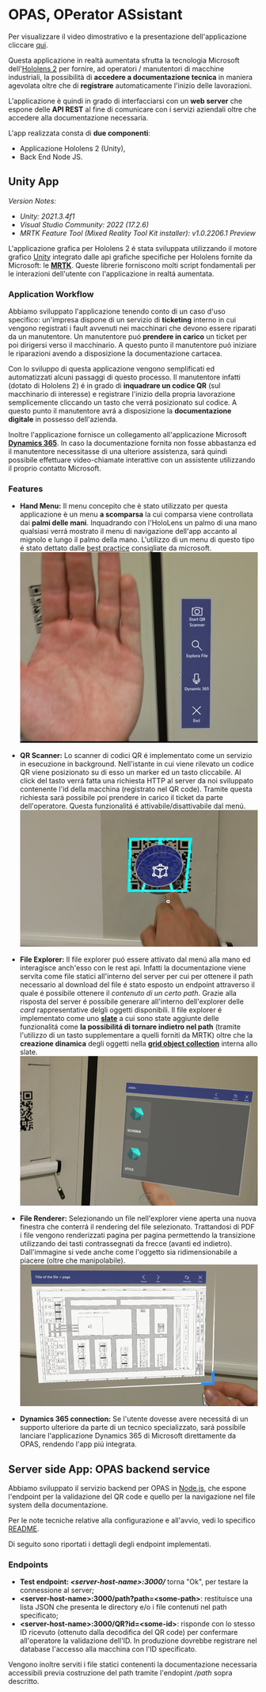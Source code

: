 # OPAS, OPerator ASsistant

Per visualizzare il video dimostrativo e la presentazione dell'applicazione cliccare [qui](https://drive.google.com/drive/folders/1pkXtWZZ7dKDCkc7lE9rIwaRei0dxx-2v?usp=sharing).

Questa applicazione in realtà aumentata sfrutta la tecnologia Microsoft dell'[Hololens 2](https://www.microsoft.com/it-it/hololens/hardware) per fornire, ad operatori / manutentori di macchine industriali, la possibilità di **accedere a documentazione tecnica** in maniera agevolata oltre che di **registrare** automaticamente l'inizio delle lavorazioni.

L'applicazione è quindi in grado di interfacciarsi con un **web server** che espone delle **API REST** al fine di comunicare con i servizi aziendali oltre che accedere alla documentazione necessaria.

L'app realizzata consta di **due componenti**:

- Applicazione Hololens 2 (Unity),
- Back End Node JS.

## Unity App

*Version Notes:*

- *Unity: 2021.3.4f1*
- *Visual Studio Community: 2022 (17.2.6)*
- *MRTK Feature Tool (Mixed Reality Tool Kit installer): v1.0.2206.1 Preview*
  
L'applicazione grafica per Hololens 2 é stata sviluppata utilizzando il motore grafico [Unity](https://unity.com/) integrato dalle api grafiche specifiche per Hololens fornite da Microsoft: le [**MRTK**](https://learn.microsoft.com/it-it/windows/mixed-reality/mrtk-unity/mrtk2/?view=mrtkunity-2022-05).
Queste librerie forniscono molti script fondamentali per le interazioni dell'utente con l'applicazione in realtá aumentata.

### Application Workflow

Abbiamo sviluppato l'applicazione tenendo conto di un caso d'uso specifico: un'impresa dispone di un servizio di **ticketing** interno in cui vengono registrati i fault avvenuti nei macchinari che devono essere riparati da un manutentore. Un manutentore puó **prendere in carico** un ticket per poi dirigersi verso il macchinario. A questo punto il manutentore puó iniziare le riparazioni avendo a disposizione la documentazione cartacea.

Con lo sviluppo di questa applicazione vengono semplificati ed automatizzati alcuni passaggi di questo processo. Il manutentore infatti (dotato di Hololens 2) é in grado di **inquadrare un codice QR** (sul macchinario di interesse) e registrare l'inizio della propria lavorazione semplicemente cliccando un tasto che verrá posizionato sul codice. A questo punto il manutentore avrá a disposizione la **documentazione digitale** in possesso dell'azienda.

Inoltre l'applicazione fornisce un collegamento all'applicazione Microsoft [**Dynamics 365**](https://dynamics.microsoft.com/it-it/). In caso la documentazione fornita non fosse abbastanza ed il manutentore necessitasse di una ulteriore assistenza, sará quindi possibile effettuare video-chiamate interattive con un assistente utilizzando il proprio contatto Microsoft.

### Features

- **Hand Menu:** Il menu concepito che è stato utilizzato per questa applicazione è un menu **a scomparsa** la cui comparsa viene controllata dai **palmi delle mani**. Inquadrando con l'HoloLens un palmo di una mano qualsiasi verrá mostrato il menu di navigazione dell'app accanto al mignolo e lungo il palmo della mano. L'utilizzo di un menu di questo tipo é stato dettato dalle [best practice](https://learn.microsoft.com/it-it/windows/mixed-reality/design/hand-menu) consigliate da microsoft.
![Hand Menu](./imgs/hand_menu.png)

- **QR Scanner:** Lo scanner di codici QR é implementato come un servizio in esecuzione in background. Nell'istante in cui viene rilevato un codice QR viene posizionato su di esso un marker ed un tasto cliccabile. Al click del tasto verrá fatta una richiesta HTTP al server da noi sviluppato contenente l'id della macchina (registrato nel QR code). Tramite questa richiesta sará possibile poi prendere in carico il ticket da parte dell'operatore. Questa funzionalitá é attivabile/disattivabile dal menú.
![QR Button](./imgs/qr_button.png)

- **File Explorer:** Il file explorer puó essere attivato dal menú alla mano ed interagisce anch'esso con le rest api. Infatti la documentazione viene servita come file statici all'interno del server per cui per ottenere il path necessario al download del file é stato esposto un endpoint attraverso il quale é possibile ottenere il *contenuto di un certo path*. Grazie alla risposta del server é possibile generare all'interno dell'explorer delle *card* rappresentative delgli oggetti disponibili. Il file explorer é implementato come uno [**slate**](https://learn.microsoft.com/it-it/windows/mixed-reality/mrtk-unity/mrtk2/features/ux-building-blocks/slate?view=mrtkunity-2022-05) a cui sono state aggiunte delle funzionalitá come **la possibilitá di tornare indietro nel path** (tramite l'utilizzo di un tasto supplementare a quelli forniti da MRTK) oltre che la **creazione dinamica** degli oggetti nella [**grid object collection**](https://learn.microsoft.com/en-us/windows/mixed-reality/mrtk-unity/mrtk2/features/ux-building-blocks/object-collection?view=mrtkunity-2022-05) interna allo slate.
![File Explorer](./imgs/file_explorer.png)

- **File Renderer:** Selezionando un file nell'explorer viene aperta una nuova finestra che conterrá il rendering del file selezionato. Trattandosi di PDF i file vengono renderizzati pagina per pagina permettendo la transizione utilizzando dei tasti contrassegnati da frecce (avanti ed indietro). Dall'immagine si vede anche come l'oggetto sia ridimensionabile a piacere (oltre che manipolabile).
![Renderer](./imgs/renderer.png)

- **Dynamics 365 connection:** Se l'utente dovesse avere necessitá di un supporto ulteriore da parte di un tecnico specializzato, sará possibile lanciare l'applicazione Dynamics 365 di Microsoft direttamente da OPAS, rendendo l'app piú integrata.

## Server side App: OPAS backend service

Abbiamo sviluppato il servizio backend per OPAS in [Node.js](https://nodejs.org/en/), che espone l'endpoint per la validazione del QR code e quello per la navigazione nel file system della documentazione.

Per le note tecniche relative alla configurazione e all'avvio, vedi lo specifico [README](./backend-service/README.md).

Di seguito sono riportati i dettagli degli endpoint implementati.

### Endpoints

- **Test endpoint: *\<server-host-name>:3000/*** torna "Ok", per testare la connessione al server;
- **\<server-host-name>:3000/path?path=\<some-path>**: restituisce una lista JSON che presenta le directory e/o i file contenuti nel path specificato;
- **\<server-host-name>:3000/QR?id=\<some-id>**: risponde con lo stesso ID ricevuto (ottenuto dalla decodifica del QR code) per confermare all'operatore la validazione dell'ID. In produzione dovrebbe registrare nel database l'accesso alla macchina con l'ID specificato.

Vengono inoltre serviti i file statici contenenti la documentazione necessaria accessibili previa costruzione del path tramite l'endopint */path* sopra descritto.
